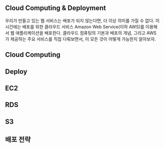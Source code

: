 Cloud Computing & Deployment
---
우리가 만들고 있는 웹 서비스는 배포가 되지 않는다면, 더 이상 의미를 가질 수 없다. 이 시간에는 배포를 위한 클라우드 서비스 Amazon Web Service(이하 AWS)를 이용해서 웹 애플리케이션을 배포한다. 클라우드 컴퓨팅의 기본과 배포의 개념, 그리고 AWS가 제공하는 주요 서비스를 직접 다뤄보면서, 이 모든 것이 어떻게 가능한지 알아보자.

## Cloud Computing

## Deploy

## EC2

## RDS

## S3

## 배포 전략